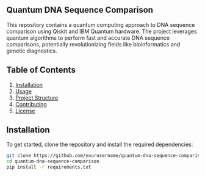 ## Quantum DNA Sequence Comparison

This repository contains a quantum computing approach to DNA sequence comparison using Qiskit and IBM Quantum hardware. The project leverages quantum algorithms to perform fast and accurate DNA sequence comparisons, potentially revolutionizing fields like bioinformatics and genetic diagnostics.

## Table of Contents
1. [Installation](requirements.txt)
2. [Usage](#usage)
3. [Project Structure](notebooks/dna_sequence_comparison_analysis.ipynb)
4. [Contributing](#contributing)
5. [License](LICENSE)

## Installation

To get started, clone the repository and install the required dependencies:

```bash
git clone https://github.com/yourusername/quantum-dna-sequence-comparison.git
cd quantum-dna-sequence-comparison
pip install -r requirements.txt
